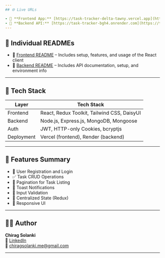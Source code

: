 ```yaml
---
## 🌐 Live URLs

- 🔗 **Frontend App:** [https://task-tracker-delta-tawny.vercel.app](https://task-tracker-delta-tawny.vercel.app)
- 🔗 **Backend API:** [https://task-tracker-bgh4.onrender.com](https://task-tracker-bgh4.onrender.com)
---
```


## 📖 Individual READMEs

- 📘 [Frontend README](./Frontend/README.md) – Includes setup, features, and usage of the React client
- 📙 [Backend README](./Backend/README.md) – Includes API documentation, setup, and environment info

---

## 🧠 Tech Stack

| Layer      | Tech Stack                                  |
| ---------- | ------------------------------------------- |
| Frontend   | React, Redux Toolkit, Tailwind CSS, DaisyUI |
| Backend    | Node.js, Express.js, MongoDB, Mongoose      |
| Auth       | JWT, HTTP-only Cookies, bcryptjs            |
| Deployment | Vercel (frontend), Render (backend)         |

---

## 🚀 Features Summary

- 🔐 User Registration and Login
- ✅ Task CRUD Operations
- 📄 Pagination for Task Listing
- 🍞 Toast Notifications
- 🧼 Input Validation
- 🧠 Centralized State (Redux)
- 🌈 Responsive UI

---

## 👨‍💻 Author

**Chirag Solanki**  
🔗 [LinkedIn](https://linkedin.com/in/chiragaug6)  
📧 chiragsolanki.me@gmail.com

---
